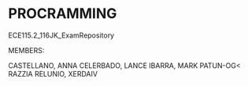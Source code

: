 # PROCRAMMING
ECE115.2_116JK_ExamRepository

MEMBERS:

CASTELLANO, ANNA 
CELERBADO, LANCE 
IBARRA, MARK
PATUN-OG< RAZZIA
RELUNIO, XERDAIV

